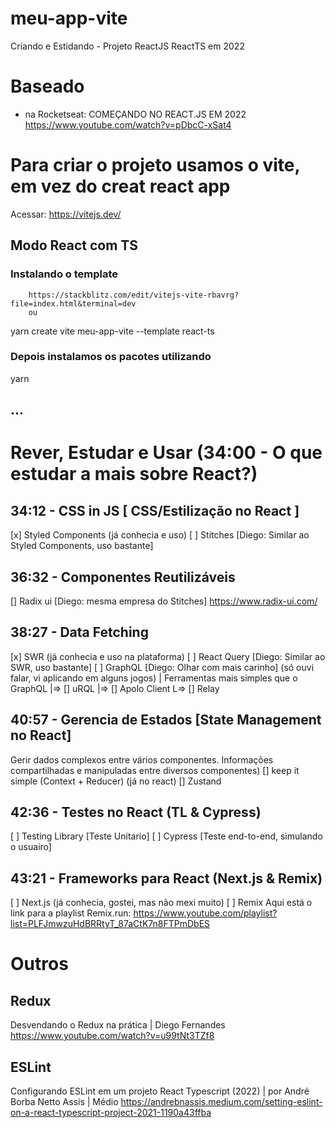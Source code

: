 # meu-app-vite
 Criando e Estidando - Projeto ReactJS ReactTS em 2022

# Baseado
* na Rocketseat: COMEÇANDO NO REACT.JS EM 2022
<https://www.youtube.com/watch?v=pDbcC-xSat4>

# Para criar o projeto usamos o vite, em vez do creat react app
 Acessar: https://vitejs.dev/

##	Modo React com TS
###	Instalando o template
		https://stackblitz.com/edit/vitejs-vite-rbavrg?file=index.html&terminal=dev
		ou
yarn create vite meu-app-vite --template react-ts

###	Depois instalamos os pacotes utilizando
yarn


## ...

# Rever, Estudar e Usar (34:00 - O que estudar a mais sobre React?)

## 34:12 - CSS in JS [ CSS/Estilização no React ]
[x] Styled Components (já conhecia e uso)
[ ] Stitches [Diego: Similar ao Styled Components, uso bastante]

## 36:32 - Componentes Reutilizáveis
[] Radix ui [Diego: mesma empresa do Stitches]
  https://www.radix-ui.com/

## 38:27 - Data Fetching
[x] SWR (já conhecia e uso na plataforma)
[ ] React Query [Diego: Similar ao SWR, uso bastante]
[ ] GraphQL [Diego: Olhar com mais carinho] (só ouvi falar, vi aplicando em alguns jogos)
| Ferramentas mais simples que o GraphQL
|=> [] uRQL
|=> [] Apolo Client
L=> [] Relay

## 40:57 - Gerencia de Estados [State Management no React]
Gerir dados complexos entre vários componentes.
Informações compartilhadas e manipuladas entre diversos componentes)
[] keep it simple (Context + Reducer) (já no react)
[] Zustand

## 42:36 - Testes no React (TL & Cypress)
[ ] Testing Library [Teste Unitario]
[ ] Cypress [Teste end-to-end, simulando o usuairo]

## 43:21 - Frameworks para React (Next.js & Remix)
[ ] Next.js (já conhecia, gostei, mas não mexi muito)
[ ] Remix
Aqui está o link para a playlist Remix.run: https://www.youtube.com/playlist?list=PLFJmwzuHdBRRtyT_87aCtK7n8FTPmDbES


# Outros
## Redux
Desvendando o Redux na prática | Diego Fernandes
https://www.youtube.com/watch?v=u99tNt3TZf8

## ESLint
Configurando ESLint em um projeto React Typescript (2022) | por André Borba Netto Assis | Médio
https://andrebnassis.medium.com/setting-eslint-on-a-react-typescript-project-2021-1190a43ffba
